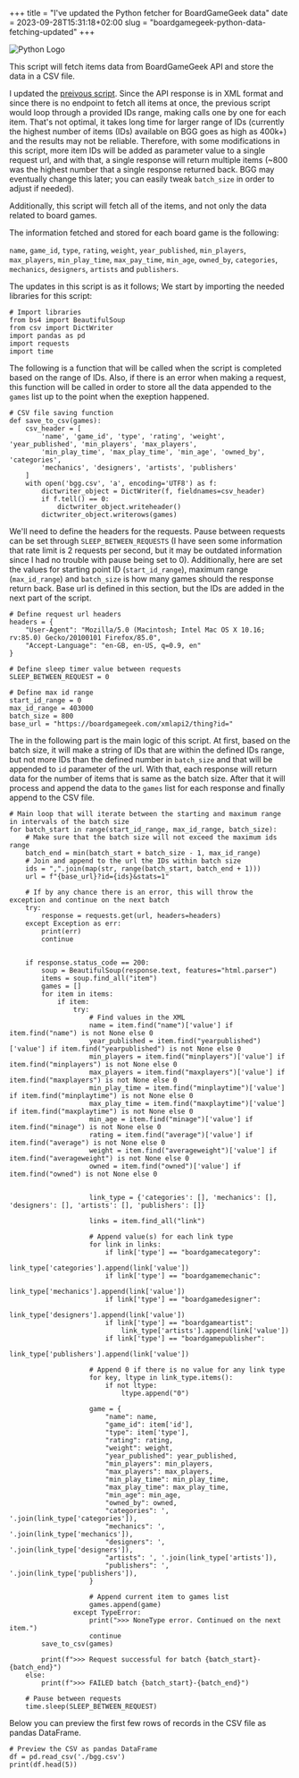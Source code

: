 +++
title = "I've updated the Python fetcher for BoardGameGeek data"
date = 2023-09-28T15:31:18+02:00
slug = "boardgamegeek-python-data-fetching-updated"
+++

![Python Logo](/python-logo.png)

This script will fetch items data from BoardGameGeek API and store the data in a CSV file. 

I updated the [preivous script](https://www.ognard.com/posts/boardgamegeek-python-data-fetching/). Since the API response is in XML format and since there is no endpoint to fetch all items at once, the previous script would loop through a provided IDs range, making calls one by one for each item. That's not optimal, it takes long time for larger range of IDs (currently the highest number of items (IDs) available on BGG goes as high as 400k+) and the results may not be reliable. Therefore, with some modifications in this script, more item IDs will be added as parameter value to a single request url, and with that, a single response will return multiple items (~800 was the highest number that a single response returned back. BGG may eventually change this later; you can easily tweak `batch_size` in order to adjust if needed).

Additionally, this script will fetch all of the items, and not only the data related to board games.

The information fetched and stored for each board game is the following:

`name`, `game_id`, `type`, `rating`, `weight`, `year_published`, `min_players`, `max_players`, `min_play_time`, `max_pay_time`, `min_age`, `owned_by`, `categories`, `mechanics`, `designers`, `artists` and `publishers`.

The updates in this script is as it follows; We start by importing the needed libraries for this script:

```
# Import libraries
from bs4 import BeautifulSoup
from csv import DictWriter
import pandas as pd
import requests
import time
```

The following is a function that will be called when the script is completed based on the range of IDs. Also, if there is an error when making a request, this function will be called in order to store all the data appended to the `games` list up to the point when the exeption happened.

```
# CSV file saving function
def save_to_csv(games):
    csv_header = [
        'name', 'game_id', 'type', 'rating', 'weight', 'year_published', 'min_players', 'max_players',
        'min_play_time', 'max_play_time', 'min_age', 'owned_by', 'categories',
        'mechanics', 'designers', 'artists', 'publishers'
    ]
    with open('bgg.csv', 'a', encoding='UTF8') as f:
        dictwriter_object = DictWriter(f, fieldnames=csv_header)
        if f.tell() == 0:
            dictwriter_object.writeheader()
        dictwriter_object.writerows(games)
```

We'll need to define the headers for the requests. Pause between requests can be set through `SLEEP_BETWEEN_REQUESTS` (I have seen some information that rate limit is 2 requests per second, but it may be outdated information since I had no trouble with pause being set to 0). Additionally, here are set the values for starting point ID (`start_id_range`), maximum range (`max_id_range`) and `batch_size` is how many games should the response return back. Base url is defined in this section, but the IDs are added in the next part of the script. 

```
# Define request url headers
headers = {
    "User-Agent": "Mozilla/5.0 (Macintosh; Intel Mac OS X 10.16; rv:85.0) Gecko/20100101 Firefox/85.0",
    "Accept-Language": "en-GB, en-US, q=0.9, en"
}

# Define sleep timer value between requests
SLEEP_BETWEEN_REQUEST = 0

# Define max id range
start_id_range = 0
max_id_range = 403000
batch_size = 800
base_url = "https://boardgamegeek.com/xmlapi2/thing?id="
```

The in the following part is the main logic of this script. At first, based on the batch size, it will make a string of IDs that are within the defined IDs range, but not more IDs than the defined number in `batch_size` and that will be appended to `id` parameter of the url. With that, each response will return data for the number of items that is same as the batch size. After that it will process and append the data to the `games` list for each response and finally append to the CSV file.

```
# Main loop that will iterate between the starting and maximum range in intervals of the batch size
for batch_start in range(start_id_range, max_id_range, batch_size):
    # Make sure that the batch size will not exceed the maximum ids range
    batch_end = min(batch_start + batch_size - 1, max_id_range)
    # Join and append to the url the IDs within batch size
    ids = ",".join(map(str, range(batch_start, batch_end + 1)))
    url = f"{base_url}?id={ids}&stats=1"
    
    # If by any chance there is an error, this will throw the exception and continue on the next batch
    try:
        response = requests.get(url, headers=headers)
    except Exception as err:
        print(err)
        continue
    
    
    if response.status_code == 200:
        soup = BeautifulSoup(response.text, features="html.parser")
        items = soup.find_all("item")
        games = []
        for item in items:
            if item:
                try:
                    # Find values in the XML
                    name = item.find("name")['value'] if item.find("name") is not None else 0
                    year_published = item.find("yearpublished")['value'] if item.find("yearpublished") is not None else 0
                    min_players = item.find("minplayers")['value'] if item.find("minplayers") is not None else 0
                    max_players = item.find("maxplayers")['value'] if item.find("maxplayers") is not None else 0
                    min_play_time = item.find("minplaytime")['value'] if item.find("minplaytime") is not None else 0
                    max_play_time = item.find("maxplaytime")['value'] if item.find("maxplaytime") is not None else 0
                    min_age = item.find("minage")['value'] if item.find("minage") is not None else 0
                    rating = item.find("average")['value'] if item.find("average") is not None else 0
                    weight = item.find("averageweight")['value'] if item.find("averageweight") is not None else 0
                    owned = item.find("owned")['value'] if item.find("owned") is not None else 0
                    
                    
                    link_type = {'categories': [], 'mechanics': [], 'designers': [], 'artists': [], 'publishers': []}
                    
                    links = item.find_all("link")
            
                    # Append value(s) for each link type
                    for link in links:                            
                        if link['type'] == "boardgamecategory":
                            link_type['categories'].append(link['value'])
                        if link['type'] == "boardgamemechanic":
                            link_type['mechanics'].append(link['value'])
                        if link['type'] == "boardgamedesigner":
                            link_type['designers'].append(link['value'])
                        if link['type'] == "boardgameartist":
                            link_type['artists'].append(link['value'])
                        if link['type'] == "boardgamepublisher":
                            link_type['publishers'].append(link['value'])
                    
                    # Append 0 if there is no value for any link type
                    for key, ltype in link_type.items():
                        if not ltype:
                            ltype.append("0")
                         
                    game = {
                        "name": name,
                        "game_id": item['id'],
                        "type": item['type'],
                        "rating": rating,
                        "weight": weight,
                        "year_published": year_published,
                        "min_players": min_players,
                        "max_players": max_players,
                        "min_play_time": min_play_time,
                        "max_play_time": max_play_time,
                        "min_age": min_age,
                        "owned_by": owned,
                        "categories": ', '.join(link_type['categories']),
                        "mechanics": ', '.join(link_type['mechanics']),
                        "designers": ', '.join(link_type['designers']),
                        "artists": ', '.join(link_type['artists']),
                        "publishers": ', '.join(link_type['publishers']),
                    }
                    
                    # Append current item to games list
                    games.append(game)
                except TypeError:
                    print(">>> NoneType error. Continued on the next item.")
                    continue
        save_to_csv(games)
               
        print(f">>> Request successful for batch {batch_start}-{batch_end}")
    else:
        print(f">>> FAILED batch {batch_start}-{batch_end}")
    
    # Pause between requests
    time.sleep(SLEEP_BETWEEN_REQUEST)
```

Below you can preview the first few rows of records in the CSV file as pandas DataFrame.

```
# Preview the CSV as pandas DataFrame
df = pd.read_csv('./bgg.csv')
print(df.head(5))
```